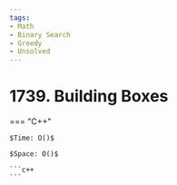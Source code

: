 ```yaml
---
tags:
- Math
- Binary Search
- Greedy
- Unsolved
---
```



# 1739. Building Boxes

=== "C++"

    $Time: O()$

    $Space: O()$

    ```c++
    ```